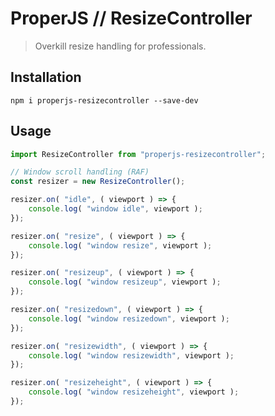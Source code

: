 ProperJS // ResizeController
============================

> Overkill resize handling for professionals.



## Installation

```shell
npm i properjs-resizecontroller --save-dev
```



## Usage
```javascript
import ResizeController from "properjs-resizecontroller";

// Window scroll handling (RAF)
const resizer = new ResizeController();

resizer.on( "idle", ( viewport ) => {
    console.log( "window idle", viewport );
});

resizer.on( "resize", ( viewport ) => {
    console.log( "window resize", viewport );
});

resizer.on( "resizeup", ( viewport ) => {
    console.log( "window resizeup", viewport );
});

resizer.on( "resizedown", ( viewport ) => {
    console.log( "window resizedown", viewport );
});

resizer.on( "resizewidth", ( viewport ) => {
    console.log( "window resizewidth", viewport );
});

resizer.on( "resizeheight", ( viewport ) => {
    console.log( "window resizeheight", viewport );
});
```
